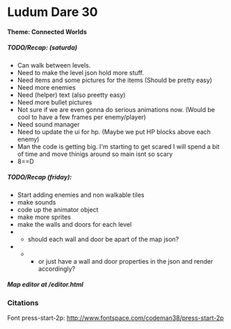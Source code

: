 # Ludum Dare 30

#### Theme: Connected Worlds

##### TODO/Recap: (saturda)
* Can walk between levels. 
* Need to make the level json hold more stuff.
* Need items and some pictures for the items (Should be pretty easy)
* Need more enemies
* Need (helper) text (also preetty easy)
* Need more bullet pictures
* Not sure if we are even gonna do serious animations now. (Would be cool to have a few frames per enemy/player)
* Need sound manager
* Need to update the ui for hp. (Maybe we put HP blocks above each enemy)
* Man the code is getting big. I'm starting to get scared I will spend a bit of time and move thinigs around so main isnt so scary
* 8==D

##### TODO/Recap (friday):
* Start adding enemies and non walkable tiles
* make sounds
* code up the animator object
* make more sprites
* make the walls and doors for each level
* * should each wall and door be apart of the map json?
* * * or just have a wall and door properties in the json and render accordingly?

##### Map editor at /editor.html

### Citations
Font press-start-2p: http://www.fontspace.com/codeman38/press-start-2p

